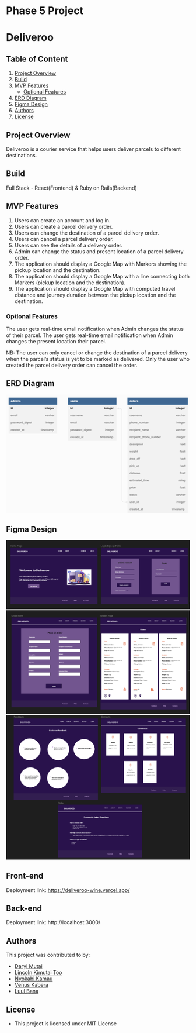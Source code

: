 # Phase 5 Project
# Deliveroo


## Table of Content
1. [Project Overview](#project-overview)
2. [Build](#build)
3. [MVP Features](#mvp-features)
    - [Optional Features](#optional-features)
4. [ERD Diagram](#erd-diagram)
5. [Figma Design](#figma-design)
6. [Authors](#author)
7. [License](#license)


## Project Overview
Deliveroo is a courier service that helps users deliver parcels to different destinations. 


## Build
Full Stack - React(Frontend) & Ruby on Rails(Backend)


## MVP Features
1. Users can create an account and log in.
2. Users can create a parcel delivery order.
3. Users can change the destination of a parcel delivery order.
4. Users can cancel a parcel delivery order.
5. Users can see the details of a delivery order.
6. Admin can change the status and present location of a parcel delivery order.
7. The application should display a Google Map with Markers showing the pickup location and the destination.
8. The application should display a Google Map with a line connecting both Markers (pickup location and the destination).
9. The application should display a Google Map with computed travel distance and journey duration between the pickup location and the destination.


### Optional Features
The user gets real-time email notification when Admin changes the status of their parcel.
The user gets real-time email notification when Admin changes the present location their parcel.

NB:
The user can only cancel or change the destination of a parcel delivery when the parcel’s status is yet to be marked as delivered.
Only the user who created the parcel delivery order can cancel the order.


## ERD Diagram
![ERD Diagram](images/ERD.png)


## Figma Design
![Homepage and authentication page](images/image-1.png)
![Order form and page](images/image-2.png)
![Footer pages](images/image-3.png)

## Front-end 
Deployment link: https://deliveroo-wine.vercel.app/

## Back-end
Deployment link: http://localhost:3000/

## Authors
This project was contributed to by:
* [Daryl Mutai](https://github.com/Darylcosm0)
* [Lincoln Kimutai Too](https://github.com/LincKim)
* [Nyokabi Kamau](https://github.com/NyokabiKamau/)
* [Venus Kabera](https://github.com/venus714)
* [Luul Bana](https://github.com/LULAZ7)


## License
* This project is licensed under MIT License